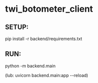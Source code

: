 # twi_botometer_client

## SETUP:
pip install -r backend/requirements.txt

## RUN:
python -m backend.main

(lub: uvicorn backend.main:app --reload)
